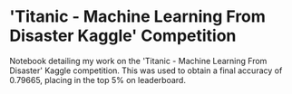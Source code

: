 # 'Titanic - Machine Learning From Disaster Kaggle' Competition
Notebook detailing my work on the 'Titanic - Machine Learning From Disaster' Kaggle competition.
This was used to obtain a final accuracy of 0.79665, placing in the top 5% on leaderboard.
